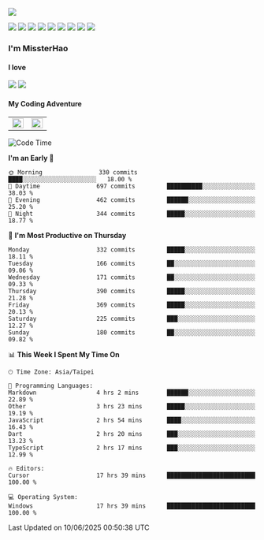 ![](https://komarev.com/ghpvc/?username=MissterHao&color=ff69b4)

[![](https://img.shields.io/badge/Amazon%20AWS-%23232F3E?logo=amazon-aws&logoColor=white&style=for-the-badge)](https://aws.amazon.com/)
[![](https://img.shields.io/badge/Python-3776AB?style=for-the-badge&logo=python&logoColor=white)](https://www.djangoproject.com/)
[![](https://img.shields.io/badge/Django-092E20?style=for-the-badge&logo=django&logoColor=white)](https://www.python.org/)
[![](https://img.shields.io/badge/Rust-%23EB6400?style=for-the-badge&logo=rust&logoColor=white)](https://www.python.org/)
[![](https://img.shields.io/badge/Flask-23232F3E?style=for-the-badge&logo=flask&logoColor=white)](https://flask.palletsprojects.com/en/2.1.x/)
[![](https://img.shields.io/badge/go-%2300ADD8.svg?&style=for-the-badge&logo=go&logoColor=white)](https://golang.org/)
[![](https://img.shields.io/badge/javascript-%23F7DF1E.svg?&style=for-the-badge&logo=javascript&logoColor=black)](https://www.javascript.com/)
[![](https://img.shields.io/badge/mysql-%234479A1.svg?&style=for-the-badge&logo=mysql&logoColor=white)](https://www.mysql.com/)
[![](https://img.shields.io/badge/docker-%232496ED.svg?&style=for-the-badge&logo=docker&logoColor=white)](https://www.docker.com/)

### I'm MissterHao

#### I love  
![](https://img.shields.io/badge/Netflix-E50914?style=for-the-badge&logo=netflix&logoColor=white)
![](https://img.shields.io/badge/YouTube-FF0000?style=for-the-badge&logo=youtube&logoColor=white)

#### My Coding Adventure
<!-- Readme stats -->
<!-- https://github.com/anuraghazra/github-readme-stats -->
<table>
<tr>
    <td valign="top" width="50%">
    <img src="https://github-readme-stats.vercel.app/api?username=MissterHao&hide_border=true&show_icons=true&locale=en" align="left" style="width: 100%" />
    </td>
    <td valign="top" width="50%">
    <img src="https://github-readme-stats.vercel.app/api/top-langs?username=MissterHao&hide_border=true&show_icons=true&locale=en&layout=compact" align="left" style="width: 100%" />
    </td>
</tr>
</table>  


<!--START_SECTION:waka-->
![Code Time](http://img.shields.io/badge/Code%20Time-2%2C258%20hrs%2018%20mins-blue)

**I'm an Early 🐤** 

```text
🌞 Morning                330 commits         ████░░░░░░░░░░░░░░░░░░░░░   18.00 % 
🌆 Daytime                697 commits         ██████████░░░░░░░░░░░░░░░   38.03 % 
🌃 Evening                462 commits         ██████░░░░░░░░░░░░░░░░░░░   25.20 % 
🌙 Night                  344 commits         █████░░░░░░░░░░░░░░░░░░░░   18.77 % 
```
📅 **I'm Most Productive on Thursday** 

```text
Monday                   332 commits         █████░░░░░░░░░░░░░░░░░░░░   18.11 % 
Tuesday                  166 commits         ██░░░░░░░░░░░░░░░░░░░░░░░   09.06 % 
Wednesday                171 commits         ██░░░░░░░░░░░░░░░░░░░░░░░   09.33 % 
Thursday                 390 commits         █████░░░░░░░░░░░░░░░░░░░░   21.28 % 
Friday                   369 commits         █████░░░░░░░░░░░░░░░░░░░░   20.13 % 
Saturday                 225 commits         ███░░░░░░░░░░░░░░░░░░░░░░   12.27 % 
Sunday                   180 commits         ██░░░░░░░░░░░░░░░░░░░░░░░   09.82 % 
```


📊 **This Week I Spent My Time On** 

```text
🕑︎ Time Zone: Asia/Taipei

💬 Programming Languages: 
Markdown                 4 hrs 2 mins        ██████░░░░░░░░░░░░░░░░░░░   22.89 % 
Other                    3 hrs 23 mins       █████░░░░░░░░░░░░░░░░░░░░   19.19 % 
JavaScript               2 hrs 54 mins       ████░░░░░░░░░░░░░░░░░░░░░   16.43 % 
Dart                     2 hrs 20 mins       ███░░░░░░░░░░░░░░░░░░░░░░   13.23 % 
TypeScript               2 hrs 17 mins       ███░░░░░░░░░░░░░░░░░░░░░░   12.99 % 

🔥 Editors: 
Cursor                   17 hrs 39 mins      █████████████████████████   100.00 % 

💻 Operating System: 
Windows                  17 hrs 39 mins      █████████████████████████   100.00 % 
```


 Last Updated on 10/06/2025 00:50:38 UTC
<!--END_SECTION:waka-->

<!--
**MissterHao/MissterHao** is a ✨ _special_ ✨ repository because its `README.md` (this file) appears on your GitHub profile.

Here are some ideas to get you started:

- 🔭 I’m currently working on ...
- 🌱 I’m currently learning ...
- 👯 I’m looking to collaborate on ...
- 🤔 I’m looking for help with ...
- 💬 Ask me about ...
- 📫 How to reach me: ...
- 😄 Pronouns: ...
- ⚡ Fun fact: ...
-->

